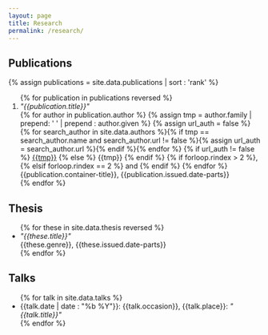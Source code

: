 ```yaml
---
layout: page
title: Research
permalink: /research/
---
```


## Publications

{% assign publications = site.data.publications | sort : 'rank' %}

<ol reversed>
{% for publication in publications reversed %}
<li>
<em>"{{publication.title}}"</em><br>  
{% for author in publication.author %}
{% assign tmp = author.family | prepend: ' ' | prepend : author.given  %}
{% assign url_auth = false %}
{% for search_author in site.data.authors %}{% if tmp == search_author.name and search_author.url != false %}{% assign url_auth = search_author.url %}{% endif %}{% endfor %}
{% if url_auth != false %}
<a href="{{url_auth}}">{{tmp}}</a>
{% else %}
{{tmp}}
{% endif %}
{% if forloop.rindex > 2 %},{% elsif forloop.rindex == 2 %} and {% endif %} {% endfor %}
<br>
{{publication.container-title}}, {{publication.issued.date-parts}}
</li>
{% endfor %}
</ol>

## Thesis
<ul>
{% for these in site.data.thesis reversed %}
<li>
<em>"{{these.title}}"</em><br>  
{{these.genre}}, {{these.issued.date-parts}}
</li>
{% endfor %}
</ul>

## Talks

<ul>
{% for talk in site.data.talks %}
<li>
{{talk.date | date : "%b %Y"}}: {{talk.occasion}}, {{talk.place}}: <em>"{{talk.title}}"</em>
</li>
{% endfor %}
</ul>